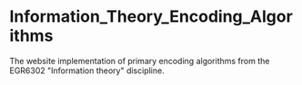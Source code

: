 # Information_Theory_Encoding_Algorithms
The website implementation of primary encoding algorithms from the EGR6302 "Information theory" discipline.
